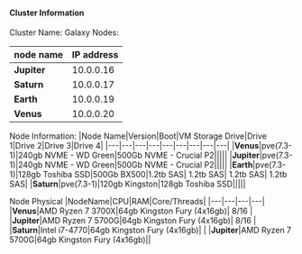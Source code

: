 #### Cluster Information

Cluster Name: Galaxy
Nodes: 

|node name| IP address|
|---|---|
|**Jupiter**|10.0.0.16|
|**Saturn**|10.0.0.17|
|**Earth**|10.0.0.19|
|**Venus**|10.0.0.20|

Node Information:
|Node Name|Version|Boot|VM Storage Drive|Drive 1|Drive 2|Drive 3|Drive 4|
|---|---|---|---|---|---|---|---|---|
|**Venus**|pve(7.3-1)|240gb NVME - WD Green|500Gb NVME - Crucial P2|||||
|**Jupiter**|pve(7.3-1)|240gb NVME - WD Green|500Gb NVME - Crucial P2|||||
|**Earth**|pve(7.3-1)|128gb Toshiba SSD|500Gb BX500|1.2tb SAS| 1.2tb SAS| 1.2tb SAS| 1.2tb SAS|
|**Saturn**|pve(7.3-1)|120gb Kingston|128gb Toshiba SSD|||||

Node Physical
|NodeName|CPU|RAM|Core/Threads|
|---|---|---|---|
|**Venus**|AMD Ryzen 7 3700X|64gb Kingston Fury (4x16gb)| 8/16 |
|**Jupiter**|AMD Ryzen 7 5700G|64gb Kingston Fury (4x16gb)| 8/16 |
|**Saturn**|Intel i7-4770|64gb Kingston Fury (4x16gb)| |
|**Jupiter**|AMD Ryzen 7 5700G|64gb Kingston Fury (4x16gb)||



